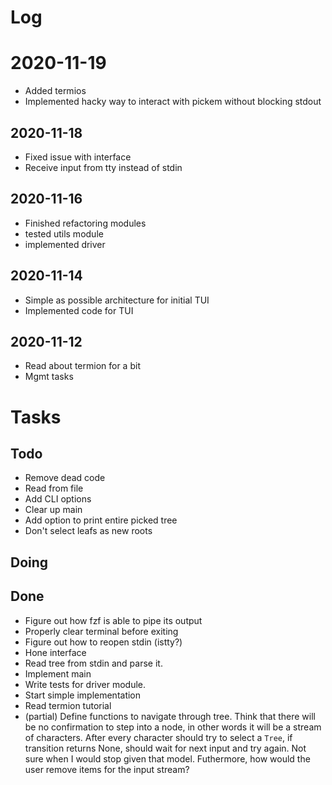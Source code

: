 # Log

# 2020-11-19
- Added termios
- Implemented hacky way to interact with pickem without blocking stdout

## 2020-11-18
- Fixed issue with interface
- Receive input from tty instead of stdin

## 2020-11-16
- Finished refactoring modules
- tested utils module
- implemented driver

## 2020-11-14
- Simple as possible architecture for initial TUI
- Implemented code for TUI

## 2020-11-12
- Read about termion for a bit
- Mgmt tasks

# Tasks

## Todo
- Remove dead code 
- Read from file
- Add CLI options
- Clear up main
- Add option to print entire picked tree
- Don't select leafs as new roots

## Doing

## Done
- Figure out how fzf is able to pipe its output
- Properly clear terminal before exiting
- Figure out how to reopen stdin (istty?)
- Hone interface
- Read tree from stdin and parse it.
- Implement main
- Write tests for driver module.
- Start simple implementation
- Read termion tutorial
- (partial) Define functions to navigate through tree.
Think that there will be no confirmation to step into a node, in other words it will be a stream of characters.
After every character should try to select a `Tree`, if transition returns None, should wait for next input and try again.
Not sure when I would stop given that model.
Futhermore, how would the user remove items for the input stream?

